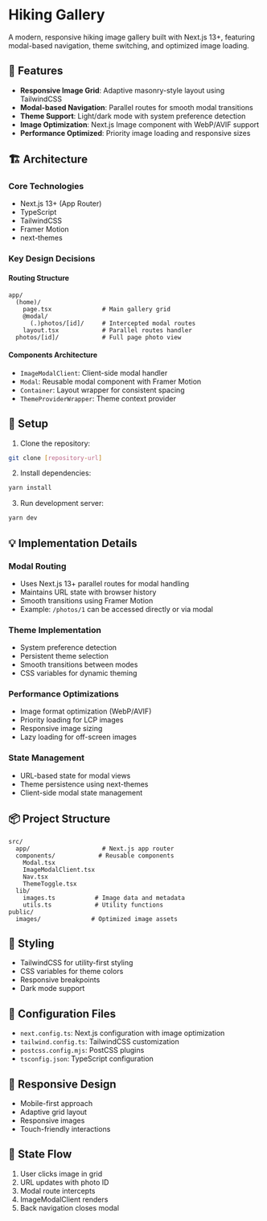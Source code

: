 # Hiking Gallery

A modern, responsive hiking image gallery built with Next.js 13+, featuring modal-based navigation, theme switching, and optimized image loading.

## 🌟 Features

- **Responsive Image Grid**: Adaptive masonry-style layout using TailwindCSS
- **Modal-based Navigation**: Parallel routes for smooth modal transitions
- **Theme Support**: Light/dark mode with system preference detection
- **Image Optimization**: Next.js Image component with WebP/AVIF support
- **Performance Optimized**: Priority image loading and responsive sizes

## 🏗 Architecture

### Core Technologies
- Next.js 13+ (App Router)
- TypeScript
- TailwindCSS
- Framer Motion
- next-themes

### Key Design Decisions

#### Routing Structure
```
app/
  (home)/
    page.tsx              # Main gallery grid
    @modal/              
      (.)photos/[id]/     # Intercepted modal routes
    layout.tsx            # Parallel routes handler
  photos/[id]/            # Full page photo view
```

#### Components Architecture
- `ImageModalClient`: Client-side modal handler
- `Modal`: Reusable modal component with Framer Motion
- `Container`: Layout wrapper for consistent spacing
- `ThemeProviderWrapper`: Theme context provider

## 🚀 Setup

1. Clone the repository:
```bash
git clone [repository-url]
```

2. Install dependencies:
```bash
yarn install
```

3. Run development server:
```bash
yarn dev
```

## 💡 Implementation Details

### Modal Routing
- Uses Next.js 13+ parallel routes for modal handling
- Maintains URL state with browser history
- Smooth transitions using Framer Motion
- Example: `/photos/1` can be accessed directly or via modal

### Theme Implementation
- System preference detection
- Persistent theme selection
- Smooth transitions between modes
- CSS variables for dynamic theming

### Performance Optimizations
- Image format optimization (WebP/AVIF)
- Priority loading for LCP images
- Responsive image sizing
- Lazy loading for off-screen images

### State Management
- URL-based state for modal views
- Theme persistence using next-themes
- Client-side modal state management

## 📦 Project Structure

```
src/
  app/                    # Next.js app router
  components/            # Reusable components
    Modal.tsx
    ImageModalClient.tsx
    Nav.tsx
    ThemeToggle.tsx
  lib/
    images.ts           # Image data and metadata
    utils.ts            # Utility functions
public/
  images/              # Optimized image assets
```

## 🎨 Styling

- TailwindCSS for utility-first styling
- CSS variables for theme colors
- Responsive breakpoints
- Dark mode support

## 🔧 Configuration Files

- `next.config.ts`: Next.js configuration with image optimization
- `tailwind.config.ts`: TailwindCSS customization
- `postcss.config.mjs`: PostCSS plugins
- `tsconfig.json`: TypeScript configuration

## 📱 Responsive Design

- Mobile-first approach
- Adaptive grid layout
- Responsive images
- Touch-friendly interactions

## 🔄 State Flow

1. User clicks image in grid
2. URL updates with photo ID
3. Modal route intercepts
4. ImageModalClient renders
5. Back navigation closes modal
